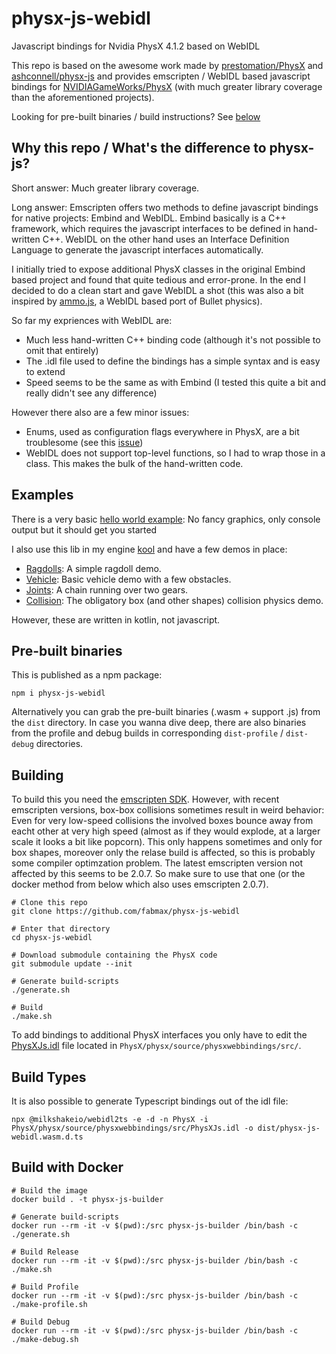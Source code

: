 # physx-js-webidl
Javascript bindings for Nvidia PhysX 4.1.2 based on WebIDL

This repo is based on the awesome work made by [prestomation/PhysX](https://github.com/prestomation/PhysX) and
[ashconnell/physx-js](https://github.com/ashconnell/physx-js) and provides emscripten / WebIDL based
javascript bindings for [NVIDIAGameWorks/PhysX](https://github.com/NVIDIAGameWorks/PhysX) (with much greater library coverage
than the aforementioned projects).

Looking for pre-built binaries / build instructions? See [below](#pre-built-binaries)

## Why this repo / What's the difference to physx-js?
Short answer: Much greater library coverage.

Long answer: Emscripten offers two methods to define javascript bindings for native projects: Embind and
WebIDL. Embind basically is a C++ framework, which requires the javascript interfaces to be defined in hand-written C++.
WebIDL on the other hand uses an Interface Definition Language to generate the javascript interfaces automatically.

I initially tried to expose additional PhysX classes in the original Embind based project and found that quite tedious
and error-prone. In the end I decided to do a clean start and gave WebIDL a shot (this was also a bit inspired by
[ammo.js](https://github.com/kripken/ammo.js), a WebIDL based port of Bullet physics).

So far my expriences with WebIDL are:
- Much less hand-written C++ binding code (although it's not possible to omit that entirely)
- The .idl file used to define the bindings has a simple syntax and is easy to extend
- Speed seems to be the same as with Embind (I tested this quite a bit and really didn't see any difference)

However there also are a few minor issues:
- Enums, used as configuration flags everywhere in PhysX, are a bit troublesome (see this
    [issue](https://github.com/emscripten-core/emscripten/issues/13243))
- WebIDL does not support top-level functions, so I had to wrap those in a class. This makes the bulk of the hand-written
    code.

## Examples
There is a very basic [hello world example](dist/helloworld.html): No fancy graphics, only console output but it should get you started

I also use this lib in my engine [kool](https://github.com/fabmax/kool) and have a few demos in place:
- [Ragdolls](https://fabmax.github.io/kool/kool-js/?demo=phys-ragdoll): A simple ragdoll demo.
- [Vehicle](https://fabmax.github.io/kool/kool-js/?demo=phys-vehicle): Basic vehicle demo with a few obstacles.
- [Joints](https://fabmax.github.io/kool/kool-js/?demo=phys-joints): A chain running over two gears.
- [Collision](https://fabmax.github.io/kool/kool-js/?demo=physics): The obligatory box (and other shapes) collision physics demo.

However, these are written in kotlin, not javascript.

## Pre-built binaries
This is published as a npm package:
```
npm i physx-js-webidl
```
Alternatively you can grab the pre-built binaries (.wasm + support .js) from the `dist` directory. In case you wanna dive deep, there
are also binaries from the profile and debug builds in corresponding `dist-profile` / `dist-debug` directories.

## Building
To build this you need the [emscripten SDK](https://emscripten.org/docs/getting_started/downloads.html). However,
with recent emscripten versions, box-box collisions sometimes result in weird behavior: Even for very low-speed collisions
the involved boxes bounce away from eacht other at very high speed (almost as if they would explode, at a larger scale
it looks a bit like popcorn). This only happens sometimes and only for box shapes, moreover only the relase build is
affected, so this is probably some compiler optimzation problem. The latest emscripten version not affected by this seems
to be 2.0.7. So make sure to use that one (or the docker method from below which also uses emscripten 2.0.7).
```
# Clone this repo
git clone https://github.com/fabmax/physx-js-webidl

# Enter that directory
cd physx-js-webidl

# Download submodule containing the PhysX code
git submodule update --init

# Generate build-scripts
./generate.sh

# Build
./make.sh
```

To add bindings to additional PhysX interfaces you only have to edit the
[PhysXJs.idl](https://github.com/fabmax/PhysX/blob/emscripten_webidl_wip/physx/source/physxwebbindings/src/PhysXJs.idl)
file located in `PhysX/physx/source/physxwebbindings/src/`.


## Build Types

It is also possible to generate Typescript bindings out of the idl file:

```
npx @milkshakeio/webidl2ts -e -d -n PhysX -i PhysX/physx/source/physxwebbindings/src/PhysXJs.idl -o dist/physx-js-webidl.wasm.d.ts
```

## Build with Docker

```
# Build the image
docker build . -t physx-js-builder

# Generate build-scripts
docker run --rm -it -v $(pwd):/src physx-js-builder /bin/bash -c ./generate.sh

# Build Release
docker run --rm -it -v $(pwd):/src physx-js-builder /bin/bash -c ./make.sh

# Build Profile
docker run --rm -it -v $(pwd):/src physx-js-builder /bin/bash -c ./make-profile.sh

# Build Debug
docker run --rm -it -v $(pwd):/src physx-js-builder /bin/bash -c ./make-debug.sh
```
